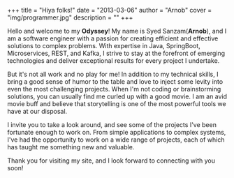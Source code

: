 +++
title = "Hiya folks!"
date = "2013-03-06"
author = "Arnob"
cover = "img/programmer.jpg"
description = ""
+++

Hello and welcome to my **Odyssey**! My name is Syed Sanzam(**Arnob**), and I am a software engineer with a passion for creating
efficient and effective solutions to complex problems. With expertise in Java, SpringBoot, Microservices, REST, and
Kafka, I strive to stay at the forefront of emerging technologies and deliver exceptional results for every project I
undertake.

But it's not all work and no play for me! In addition to my technical skills, I bring a good sense of humor to the table
and love to inject some levity into even the most challenging projects. When I'm not coding or brainstorming solutions,
you can usually find me curled up with a good movie. I am an avid movie buff and believe that storytelling is one of the
most powerful tools we have at our disposal.

I invite you to take a look around, and see some of the projects I've been fortunate enough to work on. From
simple applications to complex systems, I've had the opportunity to work on a wide range of projects, each of which has
taught me something new and valuable.

Thank you for visiting my site, and I look forward to connecting with you soon!
